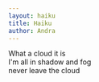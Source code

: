 ```yaml
---
layout: haiku
title: Haiku
author: Andra
---
```


What a cloud it is<br>
I'm all in shadow and fog<br>
never leave the cloud<br>